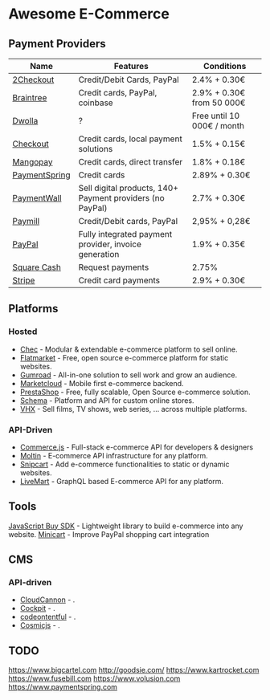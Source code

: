 # Awesome E-Commerce

## Payment Providers

Name | Features | Conditions
-----|----------|-----------
[2Checkout] | Credit/Debit Cards, PayPal | 2.4% + 0.30€
[Braintree] | Credit cards, PayPal, coinbase | 2.9% + 0.30€ from 50 000€
[Dwolla] | ? | Free until 10 000€ / month
[Checkout] | Credit cards, local payment solutions | 1.5% + 0.15€
[Mangopay] | Credit cards, direct transfer | 1.8% + 0.18€
[PaymentSpring] | Credit cards | 2.89% + 0.30€
[PaymentWall] | Sell digital products, 140+ Payment providers (no PayPal) | 2.7% + 0.30€
[Paymill] | Credit/Debit cards, PayPal | 2,95% + 0,28€
[PayPal] | Fully integrated payment provider, invoice generation | 1.9% + 0.35€
[Square Cash] | Request payments | 2.75%
[Stripe] | Credit card payments | 2.9% + 0.30€


[2Checkout]: https://2checkout.com
[Braintree]: https://braintreepayments.com
[Dwolla]: https://dwolla.com
[Checkout]: https://checkout.com
[Mangopay]: https://mangopay.com
[PaymentSpring]: https://paymentspring.com
[PaymentWall]: https://paymentwall.com
[Paymill]: https://paymill.com
[PayPal]: https://paypal.com
[Square Cash]: https://cash.me
[Stripe]: https://stripe.com


## Platforms

### Hosted

- [Chec] - Modular & extendable e-commerce platform to sell online.
- [Flatmarket] - Free, open source e-commerce platform for static websites.
- [Gumroad] - All-in-one solution to sell work and grow an audience.
- [Marketcloud] - Mobile first e-commerce backend.
- [PrestaShop] - Free, fully scalable, Open Source e-commerce solution.
- [Schema] - Platform and API for custom online stores.
- [VHX] - Sell films, TV shows, web series, … across multiple platforms.

[Chec]: https://trychec.com
[Flatmarket]: https://christophercliff.com/flatmarket
[Gumroad]: https://gumroad.com
[Marketcloud]: http://www.marketcloud.it
[PrestaShop]: https://www.prestashop.com
[Schema]: https://schema.io
[VHX]: https://www.vhx.tv


### API-Driven

- [Commerce.js] - Full-stack e-commerce API for developers & designers
- [Moltin] - E-commerce API infrastructure for any platform.
- [Snipcart] - Add e-commerce functionalities to static or dynamic websites.
- [LiveMart] - GraphQL based E-commerce API for any platform.

[Commerce.js]: http://commercejs.com/
[Moltin]: https://moltin.com
[Snipcart]: https://snipcart.com
[LiveMart]: https://livemart.xyz


## Tools

[JavaScript Buy SDK] - Lightweight library to build e-commerce into any website.
[Minicart] - Improve PayPal shopping cart integration

[Minicart]: https://github.com/jeffharrell/minicart
[JavaScript Buy SDK]: https://github.com/Shopify/js-buy-sdk


## CMS

### API-driven

- [CloudCannon] - .
- [Cockpit] - .
- [codeontentful] - .
- [Cosmicjs] - .

[CloudCannon]: http://cloudcannon.com
[Cockpit]: http://getcockpit.com
[codeontentful]: https://www.contentful.com
[Cosmicjs]: https://cosmicjs.com


## TODO

https://www.bigcartel.com
http://goodsie.com/
https://www.kartrocket.com
https://www.fusebill.com
https://www.volusion.com
https://www.paymentspring.com
